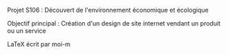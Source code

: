 Projet S106 : Découvert de l'environnement économique et écologique 

Objectif principal : Création d'un design de site internet vendant un produit ou un service

LaTeX écrit par moi-m
